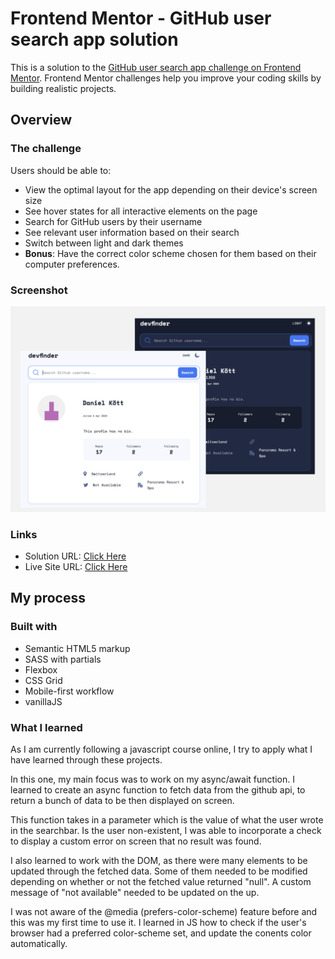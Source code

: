 # Frontend Mentor - GitHub user search app solution

This is a solution to the [GitHub user search app challenge on Frontend Mentor](https://www.frontendmentor.io/challenges/github-user-search-app-Q09YOgaH6). Frontend Mentor challenges help you improve your coding skills by building realistic projects.

## Overview

### The challenge

Users should be able to:

- View the optimal layout for the app depending on their device's screen size
- See hover states for all interactive elements on the page
- Search for GitHub users by their username
- See relevant user information based on their search
- Switch between light and dark themes
- **Bonus**: Have the correct color scheme chosen for them based on their computer preferences.

### Screenshot

![](assets/screenshot.png)

### Links

- Solution URL: [Click Here](https://www.frontendmentor.io/solutions/github-user-search-app-html5sass-with-partialsvanillajs-04Dwf8kF5)
- Live Site URL: [Click Here](https://dank1368.github.io/github_user_search_app/)

## My process

### Built with

- Semantic HTML5 markup
- SASS with partials
- Flexbox
- CSS Grid
- Mobile-first workflow
- vanillaJS

### What I learned

As I am currently following a javascript course online, I try to apply what I have learned through these projects.

In this one, my main focus was to work on my async/await function. I learned to create an async function to fetch data from the github api, to return a bunch of data to be then displayed on screen.

This function takes in a parameter which is the value of what the user wrote in the searchbar.
Is the user non-existent, I was able to incorporate a check to display a custom error on screen that no result was found.

I also learned to work with the DOM, as there were many elements to be updated through the fetched data.
Some of them needed to be modified depending on whether or not the fetched value returned "null".
A custom message of "not available" needed to be updated on the up.

I was not aware of the @media (prefers-color-scheme) feature before and this was my first time to use it.
I learned in JS how to check if the user's browser had a preferred color-scheme set, and update the conents color automatically.
